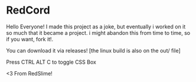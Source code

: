 # RedCord

Hello Everyone! I made this project as a joke, but eventually i worked on it so much that it became a project.
i might abandon this from time to time, so if you want, fork it!.

You can download it via releases! [the linux build is also on the out/ file]

Press CTRL ALT C to toggle CSS Box

<3 From RedSlime!